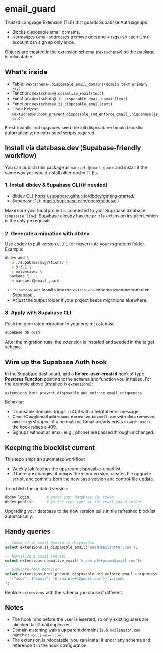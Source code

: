 # email_guard

Trusted Language Extension (TLE) that guards Supabase Auth signups:
- Blocks disposable email domains.
- Normalizes Gmail addresses (remove dots and + tags) so each Gmail account can sign up only once.

Objects are created in the extension schema (`@extschema@`) so the package is relocatable.

## What’s inside

- Table: `@extschema@.disposable_email_domains(domain text primary key)`
- Function: `@extschema@.normalize_email(text)`
- Function: `@extschema@.is_disposable_email_domain(text)`
- Function: `@extschema@.is_disposable_email(text)`
- Hook helper: `@extschema@.hook_prevent_disposable_and_enforce_gmail_uniqueness(jsonb)`

Fresh installs and upgrades seed the full disposable-domain blocklist automatically; no extra seed scripts required.

## Install via database.dev (Supabase-friendly workflow)

You can publish this package as `mansueli@email_guard` and install it the same way you would install other dbdev TLEs.

### 1. Install dbdev & Supabase CLI (if needed)

- dbdev CLI: <https://supabase.github.io/dbdev/getting-started/>
- Supabase CLI: <https://supabase.com/docs/guides/cli>

Make sure your local project is connected to your Supabase database (`supabase link`). Supabase already has the `pg_tle` extension installed, which is the only prerequisite.

### 2. Generate a migration with dbdev

Use dbdev to pull version `0.3.1` (or newer) into your migrations folder. Example:

```bash
dbdev add \
  -o ./supabase/migrations/ \
  -v 0.3.1 \
  -s extensions \
  package \
  -n mansueli@email_guard
```

- `-s extensions` installs into the `extensions` schema (recommended on Supabase).
- Adjust the output folder if your project keeps migrations elsewhere.

### 3. Apply with Supabase CLI

Push the generated migration to your project database:

```bash
supabase db push
```

After the migration runs, the extension is installed and seeded in the target schema.

## Wire up the Supabase Auth hook

In the Supabase dashboard, add a **before-user-created** hook of type **Postgres Function** pointing to the schema and function you installed. For the example above (installed in `extensions`):

```
extensions.hook_prevent_disposable_and_enforce_gmail_uniqueness
```

Behavior:
- Disposable domains trigger a 403 with a helpful error message.
- Gmail/Googlemail addresses normalize to `gmail.com` with dots removed and `+tags` stripped; if a normalized Gmail already exists in `auth.users`, the hook raises a 409.
- Signups without an email (e.g., phone) are passed through unchanged.

## Keeping the blocklist current

This repo ships an automated workflow:
- Weekly job fetches the upstream disposable-email list.
- If there are changes, it bumps the minor version, creates the upgrade script, and commits both the new base version and control-file update.

To publish the updated version:

```bash
dbdev login        # paste your database.dev token
dbdev publish      # in the repo root or the email_guard folder
```

Upgrading your database to the new version pulls in the refreshed blocklist automatically.

## Handy queries

```sql
-- Check if an email domain is disposable
select extensions.is_disposable_email('user@mailinator.com');

-- Normalize a Gmail address
select extensions.normalize_email('e.xam.ple+promo@gmail.com');

-- Simulate hook behavior
select extensions.hook_prevent_disposable_and_enforce_gmail_uniqueness(
  '{"user": {"email": "e.xam.ple+1@gmail.com"}}'::jsonb
);
```

Replace `extensions` with the schema you chose if different.

## Notes

- The hook runs before the user is inserted, so only existing users are checked for Gmail duplicates.
- Domain matching walks up parent domains (`sub.mailinator.com` matches `mailinator.com`).
- The extension is relocatable; you can install it under any schema and reference it in the hook configuration.
